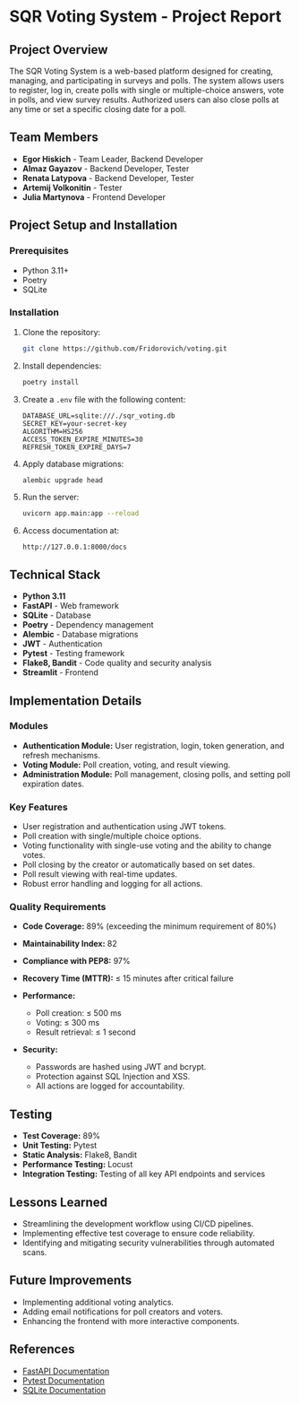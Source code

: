 # SQR Voting System - Project Report

## Project Overview

The SQR Voting System is a web-based platform designed for creating, managing, and participating in surveys and polls. The system allows users to register, log in, create polls with single or multiple-choice answers, vote in polls, and view survey results. Authorized users can also close polls at any time or set a specific closing date for a poll.

## Team Members

* **Egor Hiskich** - Team Leader, Backend Developer
* **Almaz Gayazov** - Backend Developer, Tester
* **Renata Latypova** - Backend Developer, Tester
* **Artemij Volkonitin** - Tester
* **Julia Martynova** - Frontend Developer

## Project Setup and Installation

### Prerequisites

* Python 3.11+
* Poetry
* SQLite

### Installation

1. Clone the repository:

   ```bash
   git clone https://github.com/Fridorovich/voting.git
   ```

2. Install dependencies:

   ```bash
   poetry install
   ```

3. Create a `.env` file with the following content:

   ```env
   DATABASE_URL=sqlite:///./sqr_voting.db
   SECRET_KEY=your-secret-key
   ALGORITHM=HS256
   ACCESS_TOKEN_EXPIRE_MINUTES=30
   REFRESH_TOKEN_EXPIRE_DAYS=7
   ```

4. Apply database migrations:

   ```bash
   alembic upgrade head
   ```

5. Run the server:

   ```bash
   uvicorn app.main:app --reload
   ```

6. Access documentation at:

   ```
   http://127.0.0.1:8000/docs
   ```

## Technical Stack

* **Python 3.11**
* **FastAPI** - Web framework
* **SQLite** - Database
* **Poetry** - Dependency management
* **Alembic** - Database migrations
* **JWT** - Authentication
* **Pytest** - Testing framework
* **Flake8, Bandit** - Code quality and security analysis
* **Streamlit** - Frontend

## Implementation Details

### Modules

* **Authentication Module:** User registration, login, token generation, and refresh mechanisms.
* **Voting Module:** Poll creation, voting, and result viewing.
* **Administration Module:** Poll management, closing polls, and setting poll expiration dates.

### Key Features

* User registration and authentication using JWT tokens.
* Poll creation with single/multiple choice options.
* Voting functionality with single-use voting and the ability to change votes.
* Poll closing by the creator or automatically based on set dates.
* Poll result viewing with real-time updates.
* Robust error handling and logging for all actions.

### Quality Requirements

* **Code Coverage:** 89% (exceeding the minimum requirement of 80%)
* **Maintainability Index:** 82
* **Compliance with PEP8:** 97%
* **Recovery Time (MTTR):** ≤ 15 minutes after critical failure
* **Performance:**

  * Poll creation: ≤ 500 ms
  * Voting: ≤ 300 ms
  * Result retrieval: ≤ 1 second
* **Security:**

  * Passwords are hashed using JWT and bcrypt.
  * Protection against SQL Injection and XSS.
  * All actions are logged for accountability.

## Testing

* **Test Coverage:** 89%
* **Unit Testing:** Pytest
* **Static Analysis:** Flake8, Bandit
* **Performance Testing:** Locust
* **Integration Testing:** Testing of all key API endpoints and services

## Lessons Learned

* Streamlining the development workflow using CI/CD pipelines.
* Implementing effective test coverage to ensure code reliability.
* Identifying and mitigating security vulnerabilities through automated scans.

## Future Improvements

* Implementing additional voting analytics.
* Adding email notifications for poll creators and voters.
* Enhancing the frontend with more interactive components.

## References

* [FastAPI Documentation](https://fastapi.tiangolo.com/)
* [Pytest Documentation](https://docs.pytest.org/)
* [SQLite Documentation](https://sqlite.org/docs.html)
